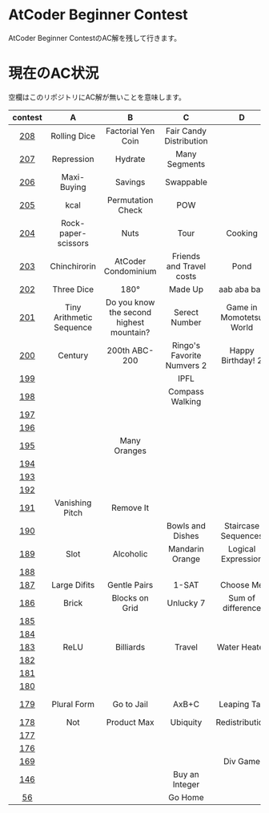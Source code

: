 # AtCoder Beginner Contest
AtCoder Beginner ContestのAC解を残して行きます。

# 現在のAC状況
空欄はこのリポジトリにAC解が無いことを意味します。

| contest |  A  |  B  |  C  |  D  |  E  |  F  |
| :-----: | :-: | :-: | :-: | :-: | :-: | :-: |
| [208](./208) | Rolling Dice | Factorial Yen Coin | Fair Candy Distribution |  |  | |
| [207](./207) | Repression | Hydrate | Many Segments |  |  | |
| [206](./206) | Maxi-Buying | Savings | Swappable |  |  | |
| [205](/ABC201-225/205) | kcal | Permutation Check | POW |  |  | |
| [204](/ABC201-225/204) | Rock-paper-scissors | Nuts | Tour | Cooking | Rush Hour 2 | |
| [203](/ABC201-225/203) | Chinchirorin | AtCoder Condominium | Friends and Travel costs | Pond | White Pawn | Weed |
| [202](/ABC201-225/202) | Three Dice | 180&deg;| Made Up | aab aba baa | | |
| [201](/ABC201-225/201) | Tiny Arithmetic Sequence | Do you know the second highest mountain? | Serect Number | Game in Momotetsu World | Xor Distances | |
| [200](/ABC176-200/200) | Century | 200th ABC-200 | Ringo's Favorite Numvers 2 | Happy Birthday! 2 | | |
| [199](/ABC176-200/199) | | | IPFL | | | |
| [198](/ABC176-200/198) | | |  Compass Walking | | | |
| [197](/ABC176-200/197) | | | | | | |
| [196](/ABC176-200/196) | | | | | | |
| [195](/ABC176-200/195) | | Many Oranges | | | | |
| [194](/ABC176-200/194) | | | | | | |
| [193](/ABC176-200/193) | | | | | | |
| [192](/ABC176-200/192) | | | | | | |
| [191](/ABC176-200/191) | Vanishing Pitch | Remove It | | | | |
| [190](/ABC176-200/190) | | | Bowls and Dishes | Staircase Sequences | | |
| [189](/ABC176-200/189) | Slot | Alcoholic | Mandarin Orange | Logical Expression | | |
| [188](/ABC176-200/188) | | | | | | |
| [187](/ABC176-200/187) | Large Difits | Gentle Pairs | 1-SAT | Choose Me | | |
| [186](/ABC176-200/186) | Brick | Blocks on Grid | Unlucky 7 | Sum of difference | Throne | |
| [185](/ABC176-200/185) | | | | | | |
| [184](/ABC176-200/184) | | | | | | |
| [183](./183) | ReLU | Billiards | Travel | Water Heater | | |
| [182](/ABC176-200/182) | | | | | | |
| [181](/ABC176-200/181) | | | | | | |
| [180](/ABC176-200/180) | | | | | | |
| [179](/ABC176-200/179) | Plural Form | Go to Jail | AxB+C | Leaping Tak | Sequence Sum | |
| [178](/ABC176-200/178) | Not | Product Max | Ubiquity | Redistribution | Dist Max | |
| [177](/ABC176-200/177) | | | | | | |
| [176](/ABC176-200/176) | | | | | | |
| [169](/ABC151-175/169) |  |  |  | Div Game |  | |
| [146](/ABC126-150/146) |  |  | Buy an Integer |  |  | |
| [56](/ABC051-075/56) |  |  | Go Home |  |  | |